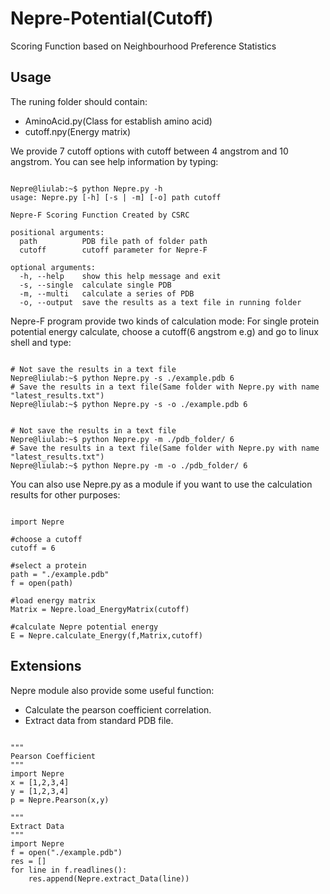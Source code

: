 # Nepre-Potential(Cutoff)
Scoring Function based on Neighbourhood Preference Statistics  

Usage
----------
The runing folder should contain:
* AminoAcid.py(Class for establish amino acid)
* cutoff.npy(Energy matrix)

We provide 7 cutoff options with cutoff between 4 angstrom and 10 angstrom.
You can see help information by typing:
<pre><code>
Nepre@liulab:~$ python Nepre.py -h
usage: Nepre.py [-h] [-s | -m] [-o] path cutoff

Nepre-F Scoring Function Created by CSRC

positional arguments:
  path          PDB file path of folder path
  cutoff        cutoff parameter for Nepre-F

optional arguments:
  -h, --help    show this help message and exit
  -s, --single  calculate single PDB
  -m, --multi   calculate a series of PDB
  -o, --output  save the results as a text file in running folder
</code></pre>

Nepre-F program provide two kinds of calculation mode:
For single protein potential energy calculate, choose a cutoff(6 angstrom e.g) and go to linux shell and type:
<pre><code>
# Not save the results in a text file
Nepre@liulab:~$ python Nepre.py -s ./example.pdb 6
# Save the results in a text file(Same folder with Nepre.py with name "latest_results.txt")
Nepre@liulab:~$ python Nepre.py -s -o ./example.pdb 6
</code></pre>

<pre><code>
# Not save the results in a text file
Nepre@liulab:~$ python Nepre.py -m ./pdb_folder/ 6
# Save the results in a text file(Same folder with Nepre.py with name "latest_results.txt")
Nepre@liulab:~$ python Nepre.py -m -o ./pdb_folder/ 6
</code></pre>

You can also use Nepre.py as a module if you want to use the calculation results for other purposes:
<pre><code>
import Nepre

#choose a cutoff
cutoff = 6

#select a protein
path = "./example.pdb"
f = open(path)

#load energy matrix
Matrix = Nepre.load_EnergyMatrix(cutoff)

#calculate Nepre potential energy
E = Nepre.calculate_Energy(f,Matrix,cutoff)
</code></pre>

Extensions
----------
Nepre module also provide some useful function:
* Calculate the pearson coefficient correlation.
* Extract data from standard PDB file.
<pre><code>
"""
Pearson Coefficient
"""
import Nepre
x = [1,2,3,4]
y = [1,2,3,4]
p = Nepre.Pearson(x,y)

"""
Extract Data
"""
import Nepre
f = open("./example.pdb")
res = []
for line in f.readlines():
    res.append(Nepre.extract_Data(line))
</code></pre>
